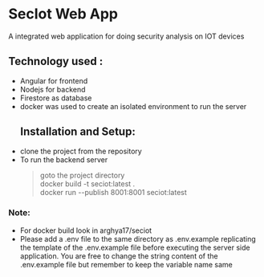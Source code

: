 # SecIot Web App

A integrated web application for doing security analysis on IOT devices

## Technology used :

- Angular for frontend
- Nodejs for backend
- Firestore as database
- docker was used to create an isolated environment to run the server
  ## Installation and Setup:
- clone the project from the repository
- To run the backend server
  > goto the project directory \
  > docker build -t seciot:latest . \
  > docker run --publish 8001:8001 seciot:latest

### Note:

- For docker build look in arghya17/seciot
- Please add a .env file to the same directory as .env.example replicating the template of the .env.example file before executing the server side application. You are free to change the string content of the .env.example file but remember to keep the variable name same
